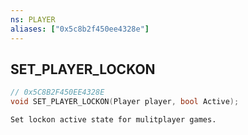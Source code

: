 ```yaml
---
ns: PLAYER
aliases: ["0x5c8b2f450ee4328e"]
---
```

## SET_PLAYER_LOCKON

```c
// 0x5C8B2F450EE4328E
void SET_PLAYER_LOCKON(Player player, bool Active);
```

```
Set lockon active state for mulitplayer games.
```
